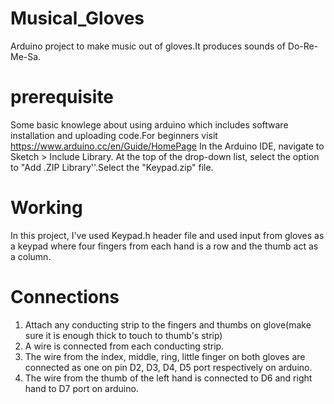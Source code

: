 # Musical_Gloves
Arduino project to make music out of gloves.It produces sounds of Do-Re-Me-Sa.
# prerequisite
Some basic knowlege about using arduino which includes software installation and uploading code.For beginners visit https://www.arduino.cc/en/Guide/HomePage
In the Arduino IDE, navigate to Sketch > Include Library. At the top of the drop-down list, select the option to "Add .ZIP Library''.Select the "Keypad.zip" file.
# Working
In this project, I've used Keypad.h header file and used input from gloves as a keypad where four fingers from each hand is a row and the thumb act as a column.
# Connections
1. Attach any conducting strip to the fingers and thumbs on glove(make sure it is enough thick to touch to thumb's strip)
2. A wire is connected from each conducting strip.
3. The wire from the index, middle, ring, little finger on both gloves are connected as one on pin D2, D3, D4, D5 port respectively on arduino.
4. The wire from the thumb of the left hand is connected to D6 and right hand to D7 port on arduino.


